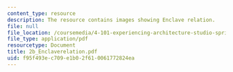 ```yaml
---
content_type: resource
description: The resource contains images showing Enclave relation.
file: null
file_location: /coursemedia/4-101-experiencing-architecture-studio-spring-2003/f95f493ec709e1b02f610061772824ea_2b_Enclaverelation.pdf
file_type: application/pdf
resourcetype: Document
title: 2b_Enclaverelation.pdf
uid: f95f493e-c709-e1b0-2f61-0061772824ea
---
```

